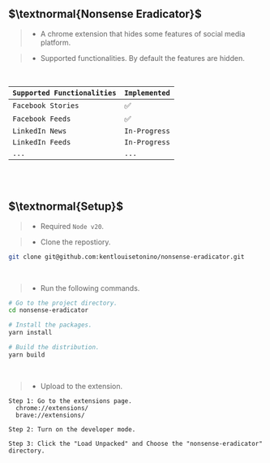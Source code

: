 ## $\textnormal{Nonsense Eradicator}$

> - A chrome extension that hides some features of social media platform.

> - Supported functionalities. By default the features are hidden.

<br />

| `Supported Functionalities` | `Implemented` |
| --------------------------- | ----------- |
| `Facebook Stories`  | ✅ | 
| `Facebook Feeds` | ✅ |
| `LinkedIn News` | `In-Progress` |
| `LinkedIn Feeds` | `In-Progress` | 
| `...` | `...` |


<br />
<br />



## $\textnormal{Setup}$

> - Required `Node v20`.

> - Clone the repostiory.

```sh
git clone git@github.com:kentlouisetonino/nonsense-eradicator.git
```

<br />

> - Run the following commands.

```sh
# Go to the project directory.
cd nonsense-eradicator

# Install the packages.
yarn install

# Build the distribution.
yarn build
```

<br />

> - Upload to the extension.

```plaintext
Step 1: Go to the extensions page.
  chrome://extensions/
  brave://extensions/

Step 2: Turn on the developer mode.

Step 3: Click the "Load Unpacked" and Choose the "nonsense-eradicator" directory.
```
